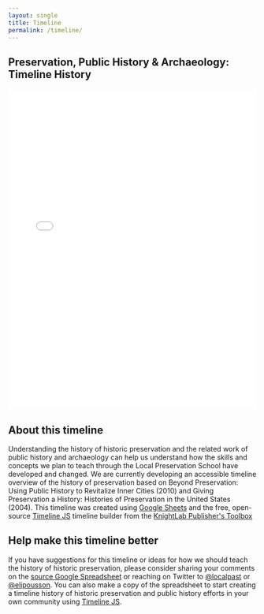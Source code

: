 ```yaml
---
layout: single
title: Timeline
permalink: /timeline/
---
```


## Preservation, Public History & Archaeology: Timeline History

<iframe src='//cdn.knightlab.com/libs/timeline3/latest/embed/index.html?source=1l2d4wjWhKNHvbJPllk9PyTBKKvbXr0XXFoh6jFGLsOs&font=Lustria-Lato&lang=en&initial_zoom=1&height=650' width='100%' height='650' frameborder='0'></iframe>

## About this timeline

Understanding the history of historic preservation and the related work of public history and archaeology can help us understand how the skills and concepts we plan to teach through the Local Preservation School have developed and changed. We are currently developing an accessible timeline overview of the history of preservation based on Beyond Preservation: Using Public History to Revitalize Inner Cities (2010) and Giving Preservation a History: Histories of Preservation in the United States (2004). This timeline was created using [Google Sheets](https://www.google.com/sheets/about/) and the free, open-source [Timeline JS](http://timeline.knightlab.com/) timeline builder from the [KnightLab Publisher's Toolbox](https://projects.knightlab.com/#toolbox)

## Help make this timeline better

If you have suggestions for this timeline or ideas for how we should teach the history of historic preservation, please consider sharing your comments on the [source Google Spreadsheet](https://docs.google.com/spreadsheets/d/1l2d4wjWhKNHvbJPllk9PyTBKKvbXr0XXFoh6jFGLsOs/edit?usp=sharing) or reaching on Twitter to [@localpast](http://twitter.com/localpast/) or [@elipousson](http://twitter.com/elipousson/). You can also make a copy of the spreadsheet to start creating a timeline history of historic preservation and public history efforts in your own community using [Timeline JS](http://timeline.knightlab.com/).

